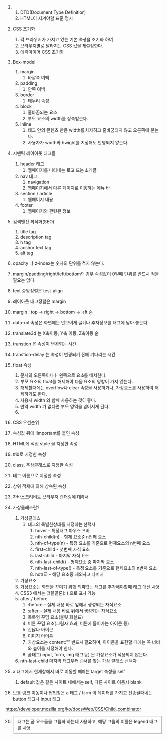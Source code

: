 1. <!DOCTYPE html>
   1. DTD(Document Type Definition)
   2. HTML이 지켜야할 표준 명시

2. CSS 초기화
   1. 각 브라우저가 가지고 있는 기본 속성을 초기화 하여
   2. 브라우져별로 달라지는 CSS 값을 재설정한다.
   3. 에릭마이어 CSS 초기화

3. Box-model
   1. margin 
      1. 바깥쪽 여백
   2. padding
      1. 안쪽 여백
   3. border
      1. 테두리 속성
   4. block
      1. 줄바꿈되는 요소
      2. 부모 요소의 width를 상속받는다.
   5. inline
      1. 태그 안의 콘텐츠 만큼 width를 차자히고 줄바꿈되지 않고 오른쪽에 붇는다.
      2. 사용자가 width와 hwight를 지정해도 반영되지 앟는다.

4. 시맨틱 레이아웃 태그들
   1. header 태그
      1. 웹페이지를 나타내는 로고 또는 소개글
   2. nav 태그
      1. navigation
      2. 웹페이지에서 다른 페이지로 이동하는 메뉴 바
   3. section / article
      1. 웹페이지 내용
   4. footer
      1. 웹페이지와 관련된 정보
5. 검색엔진 최적화(SEO)
   1. title tag
   2. description tag
   3. h tag
   4. acshor text tag
   5. alt tag


6. opacity 나 z-index는 숫자의 단위를 적지 않는다.
7. margin/padding/right/left/bottom의 경우 속성값이 0일때 단위를 반드시 적을 필요는 없다.

8. text 중앙정렬은 test-align
9.  레이아웃 태그정렬은 margin
   1. margin : top -> right -> bottom -> left 순

10. data-rol 속성은 화면에는 안보이게 글이나 추자정보를 태그에 담아 놓는다.

11. translate3d 는 X축이동, Y축 이동, Z축이동 순
12. transtion 은 속성이 변경되는 시간
13. transtion-delay 는 속성이 변경되기 전에 기다리는 시간

14. float 속성 
    1.  문서의 오른쪽이나ㅏ 왼쪽으로 요소를 배치한다.
    2.  부모 요소의 float를 해제해야 다음 요소의 영향이 가지 않는다.
    3.  해제할때에는 overflow나 clear 속성을 사용하거나, 가상요소를 사용하여 해제하기도 한다.
    4.  사용시 width 와 함께 사용하는 것이 좋다.
    5.  만약 width 가 없다면 부모 영역을 넘어서게 된다.
    6.  


15. CSS 우선순위
   2. 속성값 뒤에 !important를 붙인 속성
   3. HTML에 직접 style 을 지정한 속성
   4. #id로 지정한 속성
   5. class, 추상클래스로 지정한 속성
   6. 태그 이름으로 지정한 속성
   7. 상위 객체에 의해 상속된 속성
16. 자바스크리비트 브라우저 랜더링에 대해서
17. 가상클래스란?
    1.  가상클래스
        1.  태그의 특별한상태를 지정하는 선택자
            1.  hover - 특정태그 마우스 오버
            2.  nth-child(n) - 형제 요소중 n번째 요소
            3.  nth-of-type(n) - 특정 요소를 기준으로 현제요소의 n번째 요소
            4.  first-child - 첫번째 자식 요소
            5.  last-child - 마지막 자식 요소
            6.  nth-last-child() - 형제요소 중 마지막 요소
            7.  nth-last-of-type() - 특정 요소를 기준으로 현제요소의 n번째 요소
            8.  not(E) - 해당 요소중 제외하고 나머지
    2.  가상요소
       1. 가상요소는 화면을 꾸미기 위햇 의미없는 태그를 추가해야할때 태그 대신 사용
       2. CSS3 에서는 더블콜론(::) 으로 표시 가능
       3. after / before
          1. :before – 실제 내용 바로 앞에서 생성되는 자식요소
          2. :after – 실제 내용 바로 뒤에서 생성되는 자식요소​
          3. 목록형 꾸밈 요소(불릿 화살표)
          4. 버튼 꾸밈 요소(그림자 효과, 버튼에 들어가는 아이콘 등)
          5. 간닪나 아이콘
          6. 이미지 아이톤
          7. 가상요소는 content:"" 반드시 필요하며, 아이콘을 표현할 때에는 꼭 너비와 높이를 지정해야 한다.
          8. 폼태그(input, form, img 태그 등) 은 가상요소가 적용되지 않는다.
       4.  nth-last-child 마지막 태그부터 순서를 찾는 가상 클래스 선택자

18. a 태그에서 현재창에서 바로 이동할 때에는 target 속성을 self
    1.  default 값은 같은 사이트 내에서는 self, 다른 사이트 이동시 blank
19. 보통 링크 이동이나 팝업창은 a 태그 / form 이 데이터를 가지고 전송될때네는 button 태그나 input 태그

https://developer.mozilla.org/ko/docs/Web/CSS/Child_combinator

20. <fieldset> 태그는 폼 요소들을 그룹화 하는데 사용하고, 해당 그룹의 이름은 legend 태그를 사용